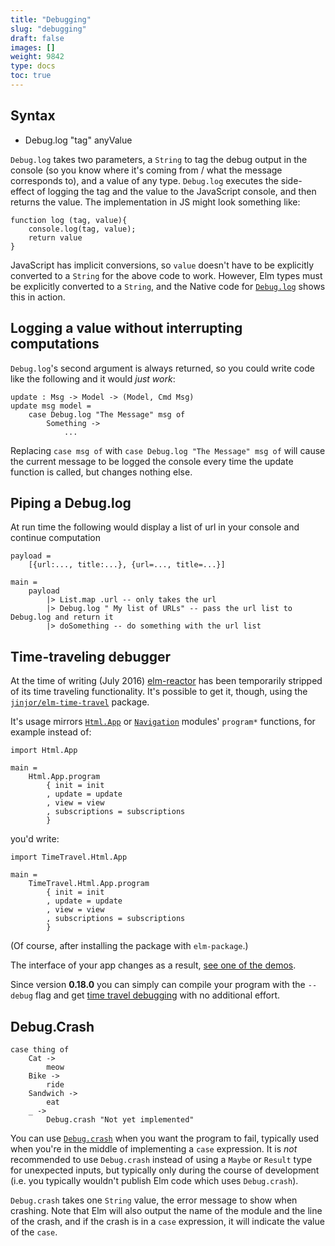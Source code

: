 ```yaml
---
title: "Debugging"
slug: "debugging"
draft: false
images: []
weight: 9842
type: docs
toc: true
---
```


## Syntax
 - Debug.log "tag" anyValue

`Debug.log` takes two parameters, a `String` to tag the debug output in the console (so you know where it's coming from / what the message corresponds to), and a value of any type. `Debug.log` executes the side-effect of logging the tag and the value to the JavaScript console, and then returns the value. The implementation in JS might look something like:

    function log (tag, value){
        console.log(tag, value);
        return value
    }


JavaScript has implicit conversions, so `value` doesn't have to be explicitly converted to a `String` for the above code to work. However, Elm types must be explicitly converted to a `String`, and the Native code for [`Debug.log`](https://github.com/elm-lang/core/blob/4.0.3/src/Native/Debug.js#L7) shows this in action.

## Logging a value without interrupting computations
`Debug.log`'s second argument is always returned, so you could write code like the following and it would *just work*:

<!-- language: lang-hs -->
    update : Msg -> Model -> (Model, Cmd Msg)
    update msg model =
        case Debug.log "The Message" msg of
            Something ->
                ...

Replacing `case msg of` with `case Debug.log "The Message" msg of` will cause the current message to be logged the console every time the update function is called, but changes nothing else.

## Piping a Debug.log
At run time the following would display a list of url in your console and continue computation

<!-- language: lang-hs -->

    payload =
        [{url:..., title:...}, {url=..., title=...}]

    main = 
        payload
            |> List.map .url -- only takes the url
            |> Debug.log " My list of URLs" -- pass the url list to Debug.log and return it
            |> doSomething -- do something with the url list


## Time-traveling debugger
<!-- if version [gte 0.17] [lt 0.18.0] -->
At the time of writing (July 2016) [elm-reactor][1] has been temporarily stripped of its time traveling functionality. It's possible to get it, though, using the [`jinjor/elm-time-travel`][2] package.

It's usage mirrors [`Html.App`][3] or [`Navigation`][4] modules' `program*` functions, for example instead of:

<!-- language: lang-hs -->

    import Html.App

    main =
        Html.App.program
            { init = init
            , update = update
            , view = view
            , subscriptions = subscriptions
            }

you'd write:

<!-- language: lang-hs -->

    import TimeTravel.Html.App

    main =
        TimeTravel.Html.App.program
            { init = init
            , update = update
            , view = view
            , subscriptions = subscriptions
            }

(Of course, after installing the package with `elm-package`.)

The interface of your app changes as a result, [see one of the demos][5].

<!-- end version if -->
<!-- if version [gte 0.18.0] -->
Since version **0.18.0** you can simply can compile your program with the `--debug` flag and get [time travel debugging][6] with no additional effort.
<!-- end version if -->


  [1]: https://github.com/elm-lang/elm-reactor#note-about-time-travel
  [2]: http://package.elm-lang.org/packages/jinjor/elm-time-travel/latest/
  [3]: https://www.wikiod.com/elm/the-elm-architecture
  [4]: http://package.elm-lang.org/packages/elm-lang/navigation/1.0.0/Navigation
  [5]: http://jinjor.github.io/elm-time-travel/
  [6]: http://elm-lang.org/blog/the-perfect-bug-report "the perfect bug report"

## Debug.Crash
    case thing of
        Cat ->
            meow
        Bike ->
            ride
        Sandwich ->
            eat
        _ ->
            Debug.crash "Not yet implemented"

You can use [`Debug.crash`][1] when you want the program to fail, typically used when you're in the middle of implementing a `case` expression.  It is _not_ recommended to use `Debug.crash` instead of using a `Maybe` or `Result` type for unexpected inputs, but typically only during the course of development (i.e. you typically wouldn't publish Elm code which uses `Debug.crash`).

`Debug.crash` takes one `String` value, the error message to show when crashing.  Note that Elm will also output the name of the module and the line of the crash, and if the crash is in a `case` expression, it will indicate the value of the `case`.

  [1]: http://package.elm-lang.org/packages/elm-lang/core/latest/Debug#crash


